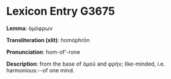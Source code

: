 # Lexicon Entry G3675

**Lemma**: ὁμόφρων

**Transliteration (xlit)**: homóphrōn

**Pronunciation**: hom-of'-rone

**Description**:
from the base of ὁμοῦ and φρήν; like-minded, i.e. harmonious:--of one mind.
